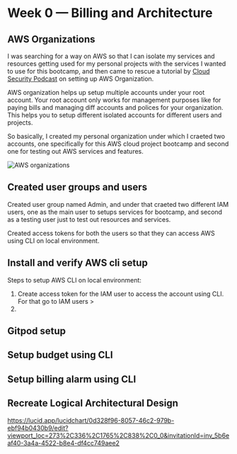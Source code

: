 # Week 0 — Billing and Architecture

## AWS Organizations

I was searching for a way on AWS so that I can isolate my services and resources getting used for my personal projects with the services I wanted to use for this bootcamp, and then came to rescue a tutorial by [Cloud Security Podcast](https://youtu.be/4EMWBYVggQI) on setting up AWS Organization.

AWS organization helps up setup multiple accounts under your root account. Your root account only works for management purposes like for paying bills and managing diff accounts and polices for your organization. This helps you to setup different isolated accounts for different users and projects. 

So basically, I created my personal organization under which I craeted two accounts, one specifically for this AWS cloud project bootcamp and second one for testing out AWS services and features.

![AWS organizations](assets/account.png)

## Created user groups and users

Created user group named Admin, and under that craeted two different IAM users, one as the main user to setups services for bootcamp, and second as a testing user just to test out resources and services.

Created access tokens for both the users so that they can access AWS using CLI on local environment.

## Install and verify AWS cli setup

Steps to setup AWS CLI on local environment:
1) Create access token for the IAM user to access the account using CLI. For that go to IAM users > 
2) 

## Gitpod setup

## Setup budget using CLI

## Setup billing alarm using CLI

## Recreate Logical Architectural Design

https://lucid.app/lucidchart/0d328f96-8057-46c2-979b-ebf94b0430b9/edit?viewport_loc=273%2C336%2C1765%2C838%2C0_0&invitationId=inv_5b6eaf40-3a4a-4522-b8e4-df4cc749aee2

